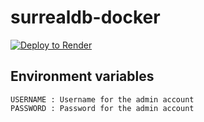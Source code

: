 # surrealdb-docker

[![Deploy to Render](https://render.com/images/deploy-to-render-button.svg)](https://render.com/deploy?repo=https://github.com/drejohnson/surrealdb-docker)


## Environment variables

```
USERNAME : Username for the admin account
PASSWORD : Password for the admin account
```
